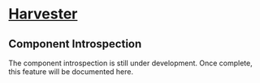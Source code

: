 # [Harvester](README.md)

## Component Introspection

The component introspection is still under development. Once complete, this
feature will be documented here.

